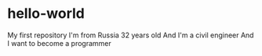 # hello-world
My first repository
I'm from Russia
32 years old
And I'm a civil engineer
And I want to become a programmer
